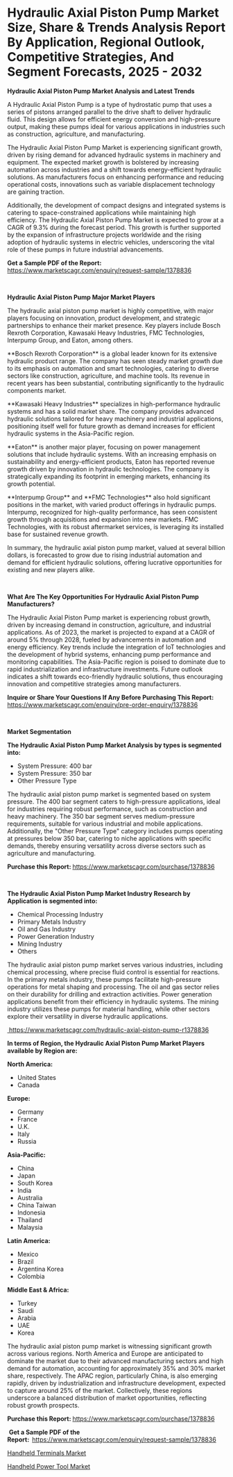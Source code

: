 <p><h1>Hydraulic Axial Piston Pump Market Size, Share & Trends Analysis Report By Application, Regional Outlook, Competitive Strategies, And Segment Forecasts, 2025 - 2032</h1></p><p><strong>Hydraulic Axial Piston Pump Market Analysis and Latest Trends</strong></p>
<p><p>A Hydraulic Axial Piston Pump is a type of hydrostatic pump that uses a series of pistons arranged parallel to the drive shaft to deliver hydraulic fluid. This design allows for efficient energy conversion and high-pressure output, making these pumps ideal for various applications in industries such as construction, agriculture, and manufacturing.</p><p>The Hydraulic Axial Piston Pump Market is experiencing significant growth, driven by rising demand for advanced hydraulic systems in machinery and equipment. The expected market growth is bolstered by increasing automation across industries and a shift towards energy-efficient hydraulic solutions. As manufacturers focus on enhancing performance and reducing operational costs, innovations such as variable displacement technology are gaining traction.</p><p>Additionally, the development of compact designs and integrated systems is catering to space-constrained applications while maintaining high efficiency. The Hydraulic Axial Piston Pump Market is expected to grow at a CAGR of 9.3% during the forecast period. This growth is further supported by the expansion of infrastructure projects worldwide and the rising adoption of hydraulic systems in electric vehicles, underscoring the vital role of these pumps in future industrial advancements.</p></p>
<p><strong>Get a Sample PDF of the Report:&nbsp;</strong> <a href="https://www.marketscagr.com/enquiry/request-sample/1378836?utm_campaign=2031&utm_medium=2&utm_source=Github&utm_content=ia&utm_term=08042025&utm_id=hydraulic-axial-piston-pump">https://www.marketscagr.com/enquiry/request-sample/1378836</a></p>
<p>&nbsp;</p>
<p><strong>Hydraulic Axial Piston Pump Major Market Players</strong></p>
<p><p>The hydraulic axial piston pump market is highly competitive, with major players focusing on innovation, product development, and strategic partnerships to enhance their market presence. Key players include Bosch Rexroth Corporation, Kawasaki Heavy Industries, FMC Technologies, Interpump Group, and Eaton, among others.</p><p>**Bosch Rexroth Corporation** is a global leader known for its extensive hydraulic product range. The company has seen steady market growth due to its emphasis on automation and smart technologies, catering to diverse sectors like construction, agriculture, and machine tools. Its revenue in recent years has been substantial, contributing significantly to the hydraulic components market.</p><p>**Kawasaki Heavy Industries** specializes in high-performance hydraulic systems and has a solid market share. The company provides advanced hydraulic solutions tailored for heavy machinery and industrial applications, positioning itself well for future growth as demand increases for efficient hydraulic systems in the Asia-Pacific region.</p><p>**Eaton** is another major player, focusing on power management solutions that include hydraulic systems. With an increasing emphasis on sustainability and energy-efficient products, Eaton has reported revenue growth driven by innovation in hydraulic technologies. The company is strategically expanding its footprint in emerging markets, enhancing its growth potential.</p><p>**Interpump Group** and **FMC Technologies** also hold significant positions in the market, with varied product offerings in hydraulic pumps. Interpump, recognized for high-quality performance, has seen consistent growth through acquisitions and expansion into new markets. FMC Technologies, with its robust aftermarket services, is leveraging its installed base for sustained revenue growth.</p><p>In summary, the hydraulic axial piston pump market, valued at several billion dollars, is forecasted to grow due to rising industrial automation and demand for efficient hydraulic solutions, offering lucrative opportunities for existing and new players alike.</p></p>
<p>&nbsp;</p>
<p><strong>What Are The Key Opportunities For Hydraulic Axial Piston Pump Manufacturers?</strong></p>
<p><p>The Hydraulic Axial Piston Pump market is experiencing robust growth, driven by increasing demand in construction, agriculture, and industrial applications. As of 2023, the market is projected to expand at a CAGR of around 5% through 2028, fueled by advancements in automation and energy efficiency. Key trends include the integration of IoT technologies and the development of hybrid systems, enhancing pump performance and monitoring capabilities. The Asia-Pacific region is poised to dominate due to rapid industrialization and infrastructure investments. Future outlook indicates a shift towards eco-friendly hydraulic solutions, thus encouraging innovation and competitive strategies among manufacturers.</p></p>
<p><strong>Inquire or Share Your Questions If Any Before Purchasing This Report:</strong> <a href="https://www.marketscagr.com/enquiry/pre-order-enquiry/1378836?utm_campaign=2031&utm_medium=2&utm_source=Github&utm_content=ia&utm_term=08042025&utm_id=hydraulic-axial-piston-pump">https://www.marketscagr.com/enquiry/pre-order-enquiry/1378836</a></p>
<p>&nbsp;</p>
<p><strong>Market Segmentation</strong></p>
<p><strong>The Hydraulic Axial Piston Pump Market Analysis by types is segmented into:</strong></p>
<p><ul><li>System Pressure: 400 bar</li><li>System Pressure: 350 bar</li><li>Other Pressure Type</li></ul></p>
<p><p>The hydraulic axial piston pump market is segmented based on system pressure. The 400 bar segment caters to high-pressure applications, ideal for industries requiring robust performance, such as construction and heavy machinery. The 350 bar segment serves medium-pressure requirements, suitable for various industrial and mobile applications. Additionally, the "Other Pressure Type" category includes pumps operating at pressures below 350 bar, catering to niche applications with specific demands, thereby ensuring versatility across diverse sectors such as agriculture and manufacturing.</p></p>
<p><strong>Purchase this Report:&nbsp;</strong><a href="https://www.marketscagr.com/purchase/1378836?utm_campaign=2031&utm_medium=2&utm_source=Github&utm_content=ia&utm_term=08042025&utm_id=hydraulic-axial-piston-pump">https://www.marketscagr.com/purchase/1378836</a></p>
<p>&nbsp;</p>
<p><strong>The Hydraulic Axial Piston Pump Market Industry Research by Application is segmented into:</strong></p>
<p><ul><li>Chemical Processing Industry</li><li>Primary Metals Industry</li><li>Oil and Gas Industry</li><li>Power Generation Industry</li><li>Mining Industry</li><li>Others</li></ul></p>
<p><p>The hydraulic axial piston pump market serves various industries, including chemical processing, where precise fluid control is essential for reactions. In the primary metals industry, these pumps facilitate high-pressure operations for metal shaping and processing. The oil and gas sector relies on their durability for drilling and extraction activities. Power generation applications benefit from their efficiency in hydraulic systems. The mining industry utilizes these pumps for material handling, while other sectors explore their versatility in diverse hydraulic applications.</p></p>
<p><a href="https://www.marketscagr.com/hydraulic-axial-piston-pump-r1378836?utm_campaign=2031&utm_medium=2&utm_source=Github&utm_content=ia&utm_term=08042025&utm_id=hydraulic-axial-piston-pump">&nbsp;https://www.marketscagr.com/hydraulic-axial-piston-pump-r1378836</a></p>
<p><strong>In terms of Region, the Hydraulic Axial Piston Pump Market Players available by Region are:</strong></p>
<p>
    <p> <strong> North America: </strong>
        <ul>
            <li>United States</li>
            <li>Canada</li>
        </ul>
        </p> 
    <p> <strong> Europe: </strong>
        <ul>
            <li>Germany</li>
            <li>France</li>
            <li>U.K.</li>
            <li>Italy</li>
            <li>Russia</li>
        </ul>
        </p> 
    <p> <strong> Asia-Pacific: </strong>
        <ul>
            <li>China</li>
            <li>Japan</li>
            <li>South Korea</li>
            <li>India</li>
            <li>Australia</li>
            <li>China Taiwan</li>
            <li>Indonesia</li>
            <li>Thailand</li>
            <li>Malaysia</li>
        </ul>
        </p> 
    <p> <strong> Latin America: </strong>
        <ul>
            <li>Mexico</li>
            <li>Brazil</li>
            <li>Argentina Korea</li>
            <li>Colombia</li>
        </ul>
        </p> 
    <p> <strong> Middle East & Africa: </strong>
        <ul>
            <li>Turkey</li>
            <li>Saudi</li>
            <li>Arabia</li>
            <li>UAE</li>
            <li>Korea</li>
        </ul>
    </p>
    </p>
<p><p>The hydraulic axial piston pump market is witnessing significant growth across various regions. North America and Europe are anticipated to dominate the market due to their advanced manufacturing sectors and high demand for automation, accounting for approximately 35% and 30% market share, respectively. The APAC region, particularly China, is also emerging rapidly, driven by industrialization and infrastructure development, expected to capture around 25% of the market. Collectively, these regions underscore a balanced distribution of market opportunities, reflecting robust growth prospects.</p></p>
<p><strong>Purchase this Report: </strong><a href="https://www.marketscagr.com/purchase/1378836?utm_campaign=2031&utm_medium=2&utm_source=Github&utm_content=ia&utm_term=08042025&utm_id=hydraulic-axial-piston-pump">https://www.marketscagr.com/purchase/1378836</a></p>
<p>&nbsp;<strong>Get a Sample PDF of the Report:&nbsp;&nbsp;</strong><a href="https://www.marketscagr.com/enquiry/request-sample/1378836?utm_campaign=2031&utm_medium=2&utm_source=Github&utm_content=ia&utm_term=08042025&utm_id=hydraulic-axial-piston-pump">https://www.marketscagr.com/enquiry/request-sample/1378836</a></p>
<p><strong></strong></p>
<p><p><a href="https://github.com/PeterParrish5/Market-Research-Report-List-7/blob/main/handheld-terminals-market.md?utm_campaign=2031&utm_medium=2&utm_source=Github&utm_content=ia&utm_term=08042025&utm_id=hydraulic-axial-piston-pump">Handheld Terminals Market</a></p><p><a href="https://github.com/ekerswenzlb0/Market-Research-Report-List-1/blob/main/handheld-power-tool-market.md?utm_campaign=2031&utm_medium=2&utm_source=Github&utm_content=ia&utm_term=08042025&utm_id=hydraulic-axial-piston-pump">Handheld Power Tool Market</a></p></p>